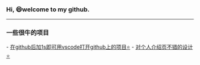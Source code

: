 ### Hi,  😄welcome to my github.

---

<h3>一些很牛的项目</h3>  
- <a href="https://github.com/conwnet/github1s">在github后加1s即可用vscode打开github上的项目⭐</a>
- <a href="https://github.com/abhisheknaiidu/awesome-github-profile-readme#awesome-github-profile-readme-">对个人介绍页不错的设计⭐</a>
